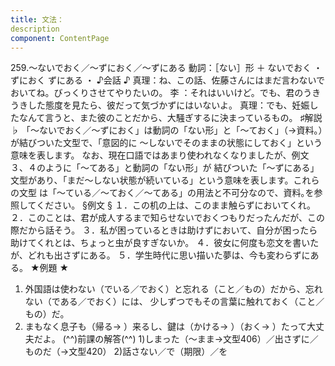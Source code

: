 ```yaml
---
title: 文法：
description
component: ContentPage
---
```



259.～ないでおく／～ずにおく／～ずにある
動詞：［ない］形 ＋ ないでおく ・
ずにおく
ずにある ・
♪会話 ♪
真理：ね、この話、佐藤さんにはまだ言わないでおいてね。びっくりさせてやりたいの。
李 ：それはいいけど。でも、君のうきうきした態度を見たら、彼だって気づかずにはいないよ。 真理：でも、妊娠したなんて言うと、また彼のことだから、大騒ぎするに決まっているもの。
♯解説 ♭
「～ないでおく／～ずにおく」は動詞の「ない形」と「～ておく」（→資料｡）が結びついた文型で、「意図的に
～しないでそのままの状態にしておく」という意味を表します。 なお、現在口語ではあまり使われなくなりましたが、例文３、４のように「～てある」と動詞の「ない形」が
結びついた「～ずにある」文型があり、「まだ～しない状態が続いている」という意味を表します。これらの文型 は「～ている／～ておく／～てある」の用法と不可分なので、資料｡を参照してください。
§例文 §
１．この机の上は、このまま触らずにおいてくれ。
２．このことは、君が成人するまで知らせないでおくつもりだったんだが、この際だから話そう。
３．私が困っているときは助けずにおいて、自分が困ったら助けてくれとは、ちょっと虫が良すぎないか。
４．彼女に何度も恋文を書いたが、どれも出さずにある。
５．学生時代に思い描いた夢は、今も変わらずにある。
★例題 ★
1) 外国語は使わない（でいる／でおく）と忘れる（こと／もの）だから、忘れない（である／でおく）には、
少しずつでもその言葉に触れておく（こと／もの）だ。    
2) まもなく息子も（帰る→ ）来るし、鍵は（かける→ ）（おく→ ）たって大丈夫だよ。
(^^)前課の解答(^^)
1)しまった（～まま→文型406）／出さずに／ものだ（→文型420）
2)話さない／で（期限）／を
